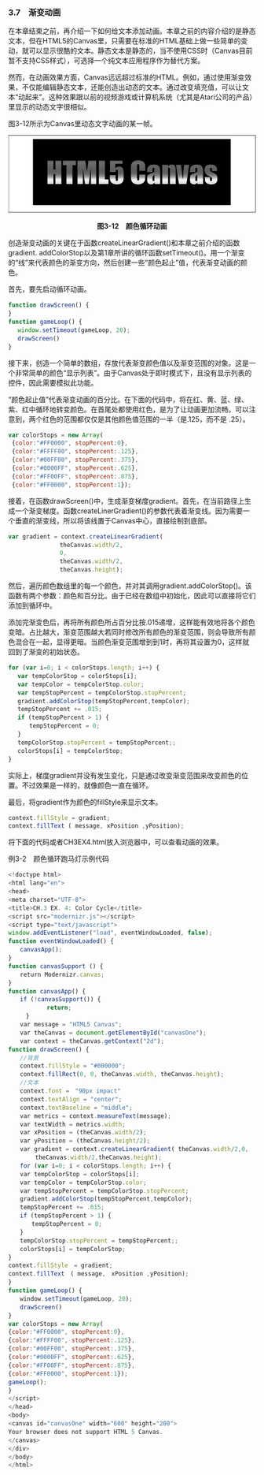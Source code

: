 ### 3.7　渐变动画

在本章结束之前，再介绍一下如何给文本添加动画。本章之前的内容介绍的是静态文本，但在HTML5的Canvas里，只需要在标准的HTML基础上做一些简单的变动，就可以显示很酷的文本。静态文本是静态的，当不使用CSS时（Canvas目前暂不支持CSS样式），可选择一个纯文本应用程序作为替代方案。

然而，在动画效果方面，Canvas远远超过标准的HTML。例如，通过使用渐变效果，不仅能编辑静态文本，还能创造出动态的文本。通过改变填充值，可以让文本“动起来”。这种效果跟以前的视频游戏或计算机系统（尤其是Atari公司的产品）里显示的动态文字很相似。

图3-12所示为Canvas里动态文字动画的某一帧。

![56.png](../images/56.png)
<center class="my_markdown"><b class="my_markdown">图3-12　颜色循环动画</b></center>

创造渐变动画的关键在于函数createLinearGradient()和本章之前介绍的函数gradient. addColorStop以及第1章所讲的循环函数setTimeout()。用一个渐变的“线”来代表颜色的渐变方向，然后创建一些“颜色起止”值，代表渐变动画的颜色。

首先，要先启动循环动画。

```javascript
function drawScreen() {
}
function gameLoop() {
　 window.setTimeout(gameLoop, 20);
　 drawScreen()
}
```

接下来，创造一个简单的数组，存放代表渐变颜色值以及渐变范围的对象。这是一个非常简单的颜色“显示列表”。由于Canvas处于即时模式下，且没有显示列表的控件，因此需要模拟此功能。

“颜色起止值”代表渐变动画的百分比。在下面的代码中，将在红、黄、蓝、绿、紫、红中循环地转变颜色。在首尾处都使用红色，是为了让动画更加流畅。可以注意到，两个红色的范围都仅仅是其他颜色值范围的一半（是.125，而不是 .25）。

```javascript
var colorStops = new Array(
 {color:"#FF0000", stopPercent:0},
 {color:"#FFFF00", stopPercent:.125},
 {color:"#00FF00", stopPercent:.375},
 {color:"#0000FF", stopPercent:.625},
 {color:"#FF00FF", stopPercent:.875},
 {color:"#FF0000", stopPercent:1});
```

接着，在函数drawScreen()中，生成渐变梯度gradient。首先，在当前路径上生成一个渐变梯度。函数createLinerGradient()的参数代表着渐变线。因为需要一个垂直的渐变线，所以将该线置于Canvas中心，直接绘制到底部。

```javascript
var gradient = context.createLinearGradient(
　　　　　  　　 theCanvas.width/2,
　　　　　  　　 0,
　　  　　　　　 theCanvas.width/2,
　　　　　  　　 theCanvas.height);
```

然后，遍历颜色数组里的每一个颜色，并对其调用gradient.addColorStop()。该函数有两个参数：颜色和百分比。由于已经在数组中初始化，因此可以直接将它们添加到循环中。

添加完渐变色后，再将所有颜色所占百分比按.015递增，这样能有效地将各个颜色变暗。占比越大，渐变范围越大若同时修改所有颜色的渐变范围，则会导致所有颜色混合在一起，显得更暗。当颜色渐变范围增到到1时，再将其设置为0，这样就回到了渐变的初始状态。

```javascript
for (var i=0; i < colorStops.length; i++) {
　 var tempColorStop = colorStops[i];
　 var tempColor = tempColorStop.color;
　 var tempStopPercent = tempColorStop.stopPercent;
　 gradient.addColorStop(tempStopPercent,tempColor);
　 tempStopPercent += .015;
　 if (tempStopPercent > 1) {
　　　 tempStopPercent = 0;
　 }
　 tempColorStop.stopPercent = tempStopPercent;;
　 colorStops[i] = tempColorStop;
}
```

实际上，梯度gradient并没有发生变化，只是通过改变渐变范围来改变颜色的位置。不过效果是一样的，就像颜色一直在循环。

最后，将gradient作为颜色的fillStyle来显示文本。

```javascript
context.fillStyle = gradient;
context.fillText ( message, xPosition ,yPosition);
```

将下面的代码或者CH3EX4.html放入浏览器中，可以查看动画的效果。

例3-2　颜色循环跑马灯示例代码

```javascript
<!doctype html>
<html lang="en">
<head>
<meta charset="UTF-8">
<title>CH.3 EX. 4: Color Cycle</title>
<script src="modernizr.js"></script>
<script type="text/javascript">
window.addEventListener("load", eventWindowLoaded, false);
function eventWindowLoaded() {
　　canvasApp();
}
function canvasSupport () {
　　return Modernizr.canvas;
}
function canvasApp() {
　　if (!canvasSupport()) {
　　　　　　 return;
　　　}
　　var message = "HTML5 Canvas";
　　var theCanvas = document.getElementById("canvasOne");
　　var context = theCanvas.getContext("2d");
function drawScreen() {
　　//背景
　　context.fillStyle = "#000000";
　　context.fillRect(0, 0, theCanvas.width, theCanvas.height);
　　//文本
　　context.font =　"90px impact"
　　context.textAlign = "center";
　　context.textBaseline = "middle";
　　var metrics = context.measureText(message);
　　var textWidth = metrics.width;
　　var xPosition = (theCanvas.width/2);
　　var yPosition = (theCanvas.height/2);
　　var gradient = context.createLinearGradient( theCanvas.width/2,0,
　　　　 theCanvas.width/2,theCanvas.height);
　　for (var i=0; i < colorStops.length; i++) {
　　var tempColorStop = colorStops[i];
　　var tempColor = tempColorStop.color;
　　var tempStopPercent = tempColorStop.stopPercent;
　　gradient.addColorStop(tempStopPercent,tempColor);
　　tempStopPercent += .015;
　　if (tempStopPercent > 1) {
　　　　tempStopPercent = 0;
　　}
　　tempColorStop.stopPercent = tempStopPercent;;
　　colorStops[i] = tempColorStop;
}
context.fillStyle　= gradient;
context.fillText　( message,　xPosition ,yPosition);
}
function gameLoop() {
　　window.setTimeout(gameLoop, 20);
　　drawScreen()
}
var colorStops = new Array(
{color:"#FF0000", stopPercent:0},
{color:"#FFFF00", stopPercent:.125},
{color:"#00FF00", stopPercent:.375},
{color:"#0000FF", stopPercent:.625},
{color:"#FF00FF", stopPercent:.875},
{color:"#FF0000", stopPercent:1});
gameLoop();
}
</script>
</head>
<body>
<canvas id="canvasOne" width="600" height="200">
Your browser does not support HTML 5 Canvas.
</canvas>
</div>
</body>
</html>
```

